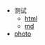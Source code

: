 * 测试
  * [html](https://augustu1.github.io/navbar/html.html)
  * [md](https://augustu1.github.io/navbar/md.md)
* [photo](https://augustu1.github.io/navbar/photo/index.html)


